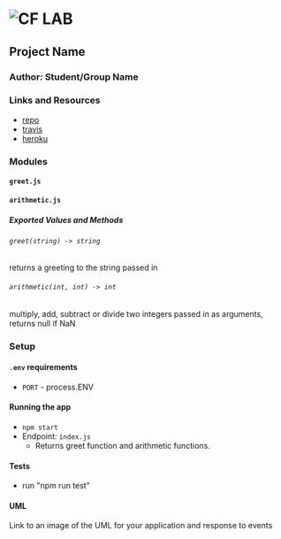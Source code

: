 ![CF](http://i.imgur.com/7v5ASc8.png) LAB
=================================================

## Project Name

### Author: Student/Group Name

### Links and Resources
* [repo](https://github.com/georgeraymond92/01-node-ecosystem)
* [travis](https://www.travis-ci.com/georgeraymond92/01-node-ecosystem)
* [heroku](https://dashboard.heroku.com/apps/node-ecosystem)


### Modules
#### `greet.js`
#### `arithmetic.js`
##### Exported Values and Methods

###### `greet(string) -> string`
returns a greeting to the string passed in

###### `arithmetic(int, int) -> int`
multiply, add, subtract or divide two integers passed in as arguments, returns null if NaN

### Setup
#### `.env` requirements
* `PORT` - process.ENV


#### Running the app
* `npm start`
* Endpoint: `index.js`
  * Returns greet function and arithmetic functions.

#### Tests
* run "npm run test"

#### UML
Link to an image of the UML for your application and response to events
